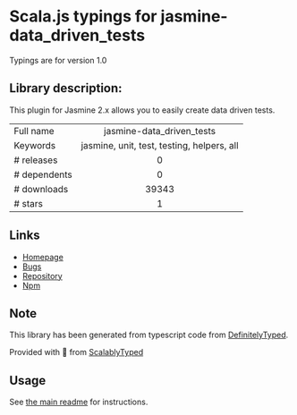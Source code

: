 
# Scala.js typings for jasmine-data_driven_tests

Typings are for version 1.0

## Library description:
This plugin for Jasmine 2.x allows you to easily create data driven tests.

|                    |                 |
| ------------------ | :-------------: |
| Full name          | jasmine-data_driven_tests |
| Keywords           | jasmine, unit, test, testing, helpers, all |
| # releases         | 0 |
| # dependents       | 0 |
| # downloads        | 39343 |
| # stars            | 1 |

## Links
- [Homepage](https://github.com/dakolech/jasmine-data_driven_tests#readme)
- [Bugs](https://github.com/dakolech/jasmine-data_driven_tests/issues)
- [Repository](https://github.com/dakolech/jasmine-data_driven_tests)
- [Npm](https://www.npmjs.com/package/jasmine-data_driven_tests)
    


## Note
This library has been generated from typescript code from [DefinitelyTyped](https://definitelytyped.org).

Provided with :purple_heart: from [ScalablyTyped](https://github.com/oyvindberg/ScalablyTyped)

## Usage
See [the main readme](../../readme.md) for instructions.


